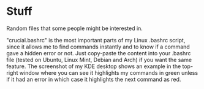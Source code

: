 Stuff
=====

Random files that some people might be interested in.

"crucial.bashrc" is the most important parts of my Linux .bashrc script, since it allows me to find commands instantly and to know if a command gave a hidden error or not. Just copy-paste the content into your .bashrc file (tested on Ubuntu, Linux Mint, Debian and Arch) if you want the same feature. The screenshot of my KDE desktop shows an example in the top-right window where you can see it highlights my commands in green unless if it had an error in which case it highlights the next command as red.

